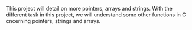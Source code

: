 This project will detail on more pointers, arrays and strings.
With the different task in this project, we will understand some other functions in C cncerning pointers, strings and arrays.
